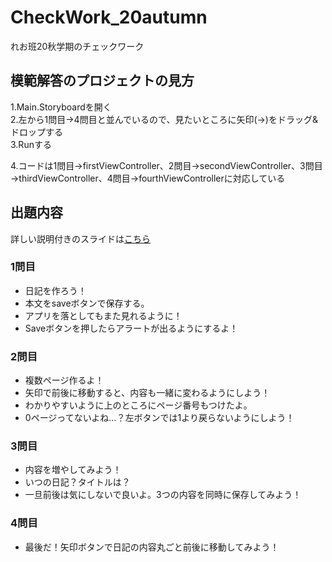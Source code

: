 # CheckWork_20autumn
れお班20秋学期のチェックワーク

## 模範解答のプロジェクトの見方
1.Main.Storyboardを開く  
2.左から1問目→4問目と並んでいるので、見たいところに矢印(→)をドラッグ&ドロップする  
3.Runする

4.コードは1問目→firstViewController、2問目→secondViewController、3問目→thirdViewController、4問目→fourthViewControllerに対応している

## 出題内容
詳しい説明付きのスライドは[こちら](https://drive.google.com/file/d/1TEIjTsDZ5Sl97vUX_B0TeW_gUtUurHpn/view?usp=sharing)
### 1問目
- 日記を作ろう！
- 本文をsaveボタンで保存する。
- アプリを落としてもまた見れるように！
- Saveボタンを押したらアラートが出るようにするよ！



### 2問目
- 複数ページ作るよ！
- 矢印で前後に移動すると、内容も一緒に変わるようにしよう！
- わかりやすいように上のところにページ番号もつけたよ。
- 0ページってないよね…？左ボタンでは1より戻らないようにしよう！

### 3問目
- 内容を増やしてみよう！
- いつの日記？タイトルは？
- 一旦前後は気にしないで良いよ。3つの内容を同時に保存してみよう！

### 4問目
- 最後だ！矢印ボタンで日記の内容丸ごと前後に移動してみよう！

